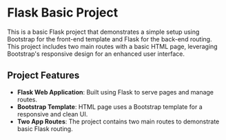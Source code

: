 # Flask Basic Project

This is a basic Flask project that demonstrates a simple setup using Bootstrap for the front-end template and Flask for the back-end routing. This project includes two main routes with a basic HTML page, leveraging Bootstrap's responsive design for an enhanced user interface.

## Project Features

- **Flask Web Application**: Built using Flask to serve pages and manage routes.
- **Bootstrap Template**: HTML page uses a Bootstrap template for a responsive and clean UI.
- **Two App Routes**: The project contains two main routes to demonstrate basic Flask routing.


